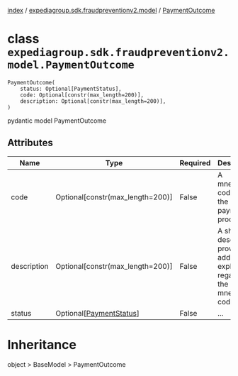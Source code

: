 [index](index.md) / [expediagroup.sdk.fraudpreventionv2.model](expediagroup.sdk.fraudpreventionv2.model.md) / [PaymentOutcome](PaymentOutcome.md)
# class `expediagroup.sdk.fraudpreventionv2.model.PaymentOutcome`
```
PaymentOutcome(
    status: Optional[PaymentStatus],
    code: Optional[constr(max_length=200)],
    description: Optional[constr(max_length=200)],
)
```

pydantic model PaymentOutcome



## Attributes
    
    
        
    
        
    
        
    

|     Name    |                     Type                    | Required |                                    Description                                    |
|-------------|---------------------------------------------|----------|-----------------------------------------------------------------------------------|
|     code    |       Optional[constr(max_length=200)]      |  False   |                    A mnemonic code for the payment processing.                    |
| description |       Optional[constr(max_length=200)]      |  False   | A short description providing additional explanation regarding the mnemonic code. |
|    status   | Optional[[PaymentStatus](PaymentStatus.md)] |  False   |                                        ...                                        |










# Inheritance
object > BaseModel > PaymentOutcome